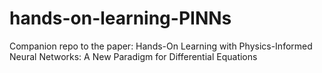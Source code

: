# hands-on-learning-PINNs
Companion repo to the paper: Hands-On Learning with Physics-Informed Neural Networks: A New Paradigm for Differential Equations
